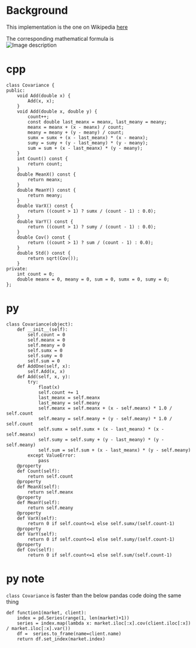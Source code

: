 Background
==========

This implementation is the one on Wikipedia [here](https://en.wikipedia.org/wiki/Algorithms_for_calculating_variance#Online)  

The corresponding mathematical formula is  
![Image description](https://wikimedia.org/api/rest_v1/media/math/render/svg/f440f49beea73d0aeec36d0101caa20f89e864aa)

cpp
===
```
class Covariance {
public:
	void Add(double x) {
		Add(x, x);
	}
	void Add(double x, double y) {
		count++;
		const double last_meanx = meanx, last_meany = meany;
		meanx = meanx + (x - meanx) / count;
		meany = meany + (y - meany) / count;
		sumx = sumx + (x - last_meanx) * (x - meanx);
		sumy = sumy + (y - last_meany) * (y - meany);
		sum = sum + (x - last_meanx) * (y - meany);
	}
	int Count() const {
		return count;
	}
	double MeanX() const {
		return meanx;
	}
	double MeanY() const {
		return meany;
	}
	double VarX() const {
		return ((count > 1) ? sumx / (count - 1) : 0.0);
	}
	double VarY() const {
		return ((count > 1) ? sumy / (count - 1) : 0.0);
	}
	double Cov() const {
		return ((count > 1) ? sum / (count - 1) : 0.0);
	}
	double Std() const {
		return sqrt(Cov());
	}
private:
	int count = 0;
	double meanx = 0, meany = 0, sum = 0, sumx = 0, sumy = 0;
};
```

py
==
```
class Covariance(object):
    def __init__(self):
        self.count = 0
        self.meanx = 0
        self.meany = 0
        self.sumx = 0
        self.sumy = 0
        self.sum = 0
    def AddOne(self, x):
        self.Add(x, x)
    def Add(self, x, y):
        try:
            float(x)
            self.count += 1
            last_meanx = self.meanx
            last_meany = self.meany
            self.meanx = self.meanx + (x - self.meanx) * 1.0 / self.count
            self.meany = self.meany + (y - self.meany) * 1.0 / self.count
            self.sumx = self.sumx + (x - last_meanx) * (x - self.meanx)
            self.sumy = self.sumy + (y - last_meany) * (y - self.meany)
            self.sum = self.sum + (x - last_meanx) * (y - self.meany)
        except ValueError:
            pass
    @property
    def Count(self):
        return self.count
    @property
    def MeanX(self):
        return self.meanx
    @property
    def MeanY(self):
        return self.meany
    @property
    def VarX(self):
        return 0 if self.count<=1 else self.sumx/(self.count-1)
    @property
    def VarY(self):
        return 0 if self.count<=1 else self.sumy/(self.count-1)
    @property
    def Cov(self):
        return 0 if self.count<=1 else self.sum/(self.count-1)
```

py note
=======
`class Covariance` is faster than the below pandas code doing the same thing

```
def function1(market, client):
    index = pd.Series(range(1, len(market)+1))
    series = index.map(lambda x: market.iloc[:x].cov(client.iloc[:x]) / market.iloc[:x].var())
    df =  series.to_frame(name=client.name)
    return df.set_index(market.index)
```
